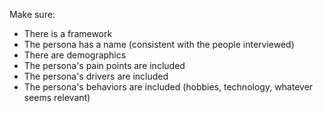 Make sure:

- There is a framework
- The persona has a name (consistent with the people interviewed)
- There are demographics
- The persona's pain points are included
- The persona's drivers are included
- The persona's behaviors are included (hobbies, technology, whatever seems relevant)